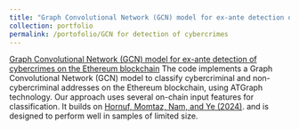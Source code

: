 ```yaml
---
title: "Graph Convolutional Network (GCN) model for ex-ante detection of cybercrimes on the Ethereum blockchain"
collection: portfolio
permalink: /portofolio/GCN for detection of cybercrimes
---
```






[Graph Convolutional Network (GCN) model for ex-ante detection of cybercrimes on the Ethereum blockchain](https://pypi.org/project/gcn-trainer/0.1.0/)
The code implements a Graph Convolutional Network (GCN) model to classify cybercriminal and non-cybercriminal addresses on the Ethereum blockchain, using ATGraph technology. Our approach uses several on-chain input features for classification. It builds on [Hornuf, Momtaz, Nam, and Ye (2024)](https://www.sciencedirect.com/science/article/pii/S0378426625000391). and is designed to perform well in samples of limited size.
